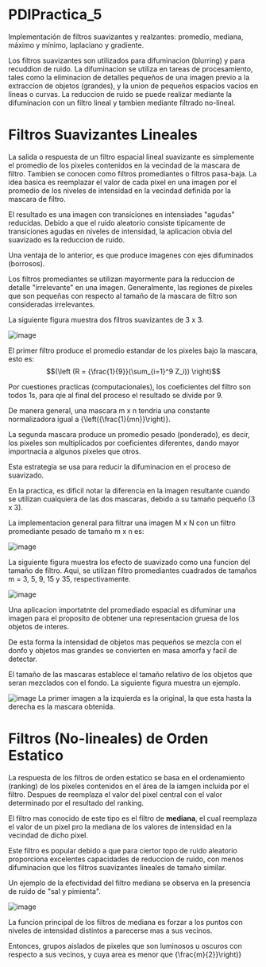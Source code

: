 # PDIPractica_5
Implementación de filtros suavizantes y realzantes: promedio, mediana, máximo y mínimo, laplaciano y gradiente.

Los filtros suavizantes son utilizados para difuminacion (blurring) y para recuddion de ruido.
La difuminacion se utiliza en tareas de procesamiento, tales como la eliminacion de detalles pequeños de una imagen previo a la extraccion de objetos (grandes), y la union de pequeños espacios vacios en lineas o curvas.
La reduccion de ruido se puede realizar mediante la difuminacion con un filtro lineal y tambien mediante filtrado no-lineal.

# Filtros Suavizantes Lineales
La salida o respuesta de un filtro espacial lineal suavizante es simplemente el promedio de los pixeles contenidos en la vecindad de la mascara de filtro. Tambien se conocen como filtros promediantes o filtros pasa-baja.
La idea basica es reemplazar el valor de cada pixel en una imagen por el promedio de los niveles de intensidad en la vecindad definida por la mascara de filtro.

El resultado es una imagen con transiciones en intensiades "agudas" reducidas. Debido a que el ruido aleatorio consiste tipicamente de transiciones agudas en niveles de intensidad, la aplicacion obvia del suavizado es la reduccion de ruido.

Una ventaja de lo anterior, es que produce imagenes con ejes difuminados (borrosos).

Los filtros promediantes se utilizan mayormente para la reduccion de detalle "irrelevante" en una imagen. Generalmente, las regiones de pixeles que son pequeñas con respecto al tamaño de la mascara de filtro son consideradas irrelevantes.

La siguiente figura muestra dos filtros suavizantes de 3 x 3.

![image](https://github.com/user-attachments/assets/bd5a05bb-80c9-441c-9bf7-bda4f136c05d)

El primer filtro produce el promedio estandar de los pixeles bajo la mascara, esto es:
$$(\left (R = {\frac{1}{9}}(\sum_{i=1}^9 Z_i)) \right)$$

Por cuestiones practicas (computacionales), los coeficientes del filtro son todos 1s, para qie al final del proceso el resultado se divide por 9.

De manera general, una mascara m x n tendria una constante normalizadora igual a {\left({\frac{1}{mn}}\right)}.

La segunda mascara produce un promedio pesado (ponderado), es decir, los pixeles son multiplicados por coeficientes diferentes, dando mayor importnacia a algunos pixeles que otros.

Esta estrategia se usa para reducir la difuminacion en el proceso de suavizado.

En la practica, es dificil notar la diferencia en la imagen resultante cuando se utilizan cualquiera de las dos mascaras, debido a su tamaño pequeño (3 x 3).

La implementacion general para filtrar una imagen M x N con un filtro promediante pesado de tamaño m x n es:

![image](https://github.com/user-attachments/assets/b0b66796-29f7-4822-9ade-95705fc33260)

La siguiente figura muestra los efecto de suavizado como una funcion del tamaño de filtro. Aqui, se utilizan filtro promediantes cuadrados de tamaños m = 3, 5, 9, 15 y 35, respectivamente.

![image](https://github.com/user-attachments/assets/40fe7d13-6890-4783-a411-7d46c3a231af)

Una aplicacion importatnte del promediado espacial es difuminar una imagen para el proposito de obtener una representacion gruesa de los objetos de interes.

De esta forma la intensidad de objetos mas pequeños se mezcla con el donfo y objetos mas grandes se convierten en masa amorfa y facil de detectar.

El tamaño de las mascaras establece el tamaño relativo de los objetos que seran mezclados con el fondo. La siguiente figura muestra un ejemplo.

![image](https://github.com/user-attachments/assets/fdbe17ad-7fc3-47eb-a758-c19500db71bb)
La primer imagen a la izquierda es la original, la que esta hasta la derecha es la mascara obtenida.

# Filtros (No-lineales) de Orden Estatico

La respuesta de los filtros de orden estatico se basa en el ordenamiento (ranking) de los pixeles contenidos en el área de la iamgen incluida por el filtro. Despues de reemplaza el valor del pixel central con el valor determinado por el resultado del ranking.

El filtro mas conocido de este tipo es el filtro de **mediana**, el cual reemplaza el valor de un pixel pro la mediana de los valores de intensidad en la vecindad de dicho pixel.

Este filtro es popular debido a que para ciertor topo de ruido aleatorio proporciona excelentes capacidades de reduccion de ruido, con menos difuminacion que los filtros suavizantes lineales de tamaño similar.

Un ejemplo de la efectividad del filtro mediana se observa en la presencia de ruido de "sal y pimienta".

![image](https://github.com/user-attachments/assets/0620baba-7e1b-48da-8278-cedc8eb0ec85)

La funcion principal de los filtros de mediana es forzar a los puntos con niveles de intensidad distintos a parecerse mas a sus vecinos.

Entonces, grupos aislados de pixeles que son luminosos u oscuros con respecto a sus vecinos, y cuya area es menor que {\frac{m}{2}}\right)}
